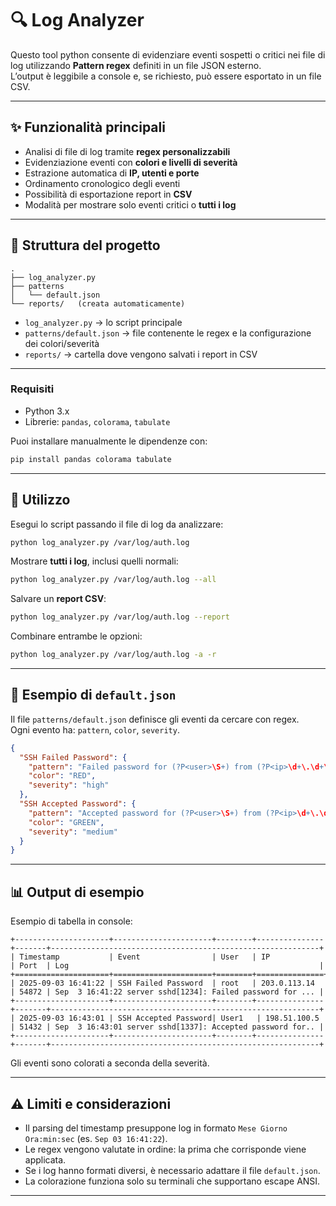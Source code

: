 
# 🔍 Log Analyzer
Questo tool python consente di evidenziare eventi sospetti o critici nei file di log utilizzando **Pattern regex** definiti in un file JSON esterno.  
L’output è leggibile a console e, se richiesto, può essere esportato in un file CSV.

---

## ✨ Funzionalità principali
- Analisi di file di log tramite **regex personalizzabili**
- Evidenziazione eventi con **colori e livelli di severità**
- Estrazione automatica di **IP, utenti e porte**
- Ordinamento cronologico degli eventi
- Possibilità di esportazione report in **CSV**
- Modalità per mostrare solo eventi critici o **tutti i log**

---

## 📂 Struttura del progetto
```
.
├── log_analyzer.py
├── patterns
│   └── default.json
└── reports/   (creata automaticamente)
```

- `log_analyzer.py` → lo script principale  
- `patterns/default.json` → file contenente le regex e la configurazione dei colori/severità  
- `reports/` → cartella dove vengono salvati i report in CSV  

---

### Requisiti
- Python 3.x
- Librerie: `pandas`, `colorama`, `tabulate`

Puoi installare manualmente le dipendenze con:
```bash
pip install pandas colorama tabulate
```

---

## 🚀 Utilizzo

Esegui lo script passando il file di log da analizzare:
```bash
python log_analyzer.py /var/log/auth.log
```

Mostrare **tutti i log**, inclusi quelli normali:
```bash
python log_analyzer.py /var/log/auth.log --all
```

Salvare un **report CSV**:
```bash
python log_analyzer.py /var/log/auth.log --report
```

Combinare entrambe le opzioni:
```bash
python log_analyzer.py /var/log/auth.log -a -r
```

---

## 📝 Esempio di `default.json`
Il file `patterns/default.json` definisce gli eventi da cercare con regex.  
Ogni evento ha: `pattern`, `color`, `severity`.

```json
{
  "SSH Failed Password": {
    "pattern": "Failed password for (?P<user>\S+) from (?P<ip>\d+\.\d+\.\d+\.\d+) port (?P<port>\d+)",
    "color": "RED",
    "severity": "high"
  },
  "SSH Accepted Password": {
    "pattern": "Accepted password for (?P<user>\S+) from (?P<ip>\d+\.\d+\.\d+\.\d+) port (?P<port>\d+)",
    "color": "GREEN",
    "severity": "medium"
  }
}
```

---

## 📊 Output di esempio

Esempio di tabella in console:

```
+---------------------+----------------------+--------+---------------+-------+------------------------------------------------------------+
| Timestamp           | Event                | User   | IP            | Port  | Log                                                        |
+=====================+======================+========+===============+=======+============================================================+
| 2025-09-03 16:41:22 | SSH Failed Password  | root   | 203.0.113.14  | 54872 | Sep  3 16:41:22 server sshd[1234]: Failed password for ... |
+---------------------+----------------------+--------+---------------+-------+------------------------------------------------------------+
| 2025-09-03 16:43:01 | SSH Accepted Password| User1   | 198.51.100.5  | 51432 | Sep  3 16:43:01 server sshd[1337]: Accepted password for.. |
+---------------------+----------------------+--------+---------------+-------+------------------------------------------------------------+
```

Gli eventi sono colorati a seconda della severità.

---

## ⚠️ Limiti e considerazioni
- Il parsing del timestamp presuppone log in formato `Mese Giorno Ora:min:sec` (es. `Sep 03 16:41:22`).
- Le regex vengono valutate in ordine: la prima che corrisponde viene applicata.
- Se i log hanno formati diversi, è necessario adattare il file `default.json`.
- La colorazione funziona solo su terminali che supportano escape ANSI.

---
